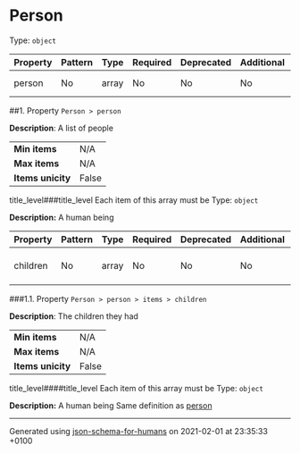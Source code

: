 # Person
Type: `object`

| Property | Pattern | Type | Required | Deprecated | Additional | Description |
| -------- | ------- | ---- | -------- | ---------- | ---------- | ----------- |
|person|No|array|No|No| No|A list of people|

##<a name="person"></a>1.  Property `Person > person`

**Description**:  A list of people

<table>
 	<tr>
    <td><b>Min items</b></td>
    <td>N/A</td>
 	</tr>
	<tr>
    <td><b>Max items</b></td>
    <td>N/A</td>
	</tr>
	<tr>
    <td><b>Items unicity</b></td>
    <td>False</td>
 	</tr>
</table>

title_level###title_level Each item of this array must be
Type: `object`

**Description:** A human being

| Property | Pattern | Type | Required | Deprecated | Additional | Description |
| -------- | ------- | ---- | -------- | ---------- | ---------- | ----------- |
|children|No|array|No|No| No|The children they had|

###<a name="person_items_children"></a>1.1.  Property `Person > person > items > children`

**Description**:  The children they had

<table>
 	<tr>
    <td><b>Min items</b></td>
    <td>N/A</td>
 	</tr>
	<tr>
    <td><b>Max items</b></td>
    <td>N/A</td>
	</tr>
	<tr>
    <td><b>Items unicity</b></td>
    <td>False</td>
 	</tr>
</table>

title_level####title_level Each item of this array must be
Type: `object`

**Description:** A human being
        Same definition as [person](#person_items)

----------------------------------------------------------------------------------------------------------------------------
Generated using [json-schema-for-humans](https://github.com/coveooss/json-schema-for-humans) on 2021-02-01 at 23:35:33 +0100